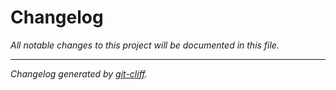 # Changelog
*All notable changes to this project will be documented in this file.*

***
*Changelog generated by [git-cliff](https://github.com/orhun/git-cliff).*
